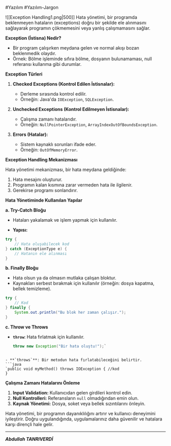 #Yazılım #Yazılım-Jargon 



![[Exception Handling1.png|500]]
Hata yönetimi, bir programda beklenmeyen hataların (exceptions) doğru bir şekilde ele alınmasını sağlayarak programın çökmemesini veya yanlış çalışmamasını sağlar.

**Exception (İstisna) Nedir?**

- Bir program çalışırken meydana gelen ve normal akışı bozan beklenmedik olaydır.
- Örnek: Bölme işleminde sıfıra bölme, dosyanın bulunamaması, null referansı kullanma gibi durumlar.

**Exception Türleri**

1. **Checked Exceptions (Kontrol Edilen İstisnalar):**
    
    - Derleme sırasında kontrol edilir.
    - Örneğin: Java'da `IOException`, `SQLException`.
2. **Unchecked Exceptions (Kontrol Edilmeyen İstisnalar):**
    
    - Çalışma zamanı hatalarıdır.
    - Örneğin: `NullPointerException`, `ArrayIndexOutOfBoundsException`.
3. **Errors (Hatalar):**
    
    - Sistem kaynaklı sorunları ifade eder.
    - Örneğin: `OutOfMemoryError`.


**Exception Handling Mekanizması**

Hata yönetimi mekanizması, bir hata meydana geldiğinde:

1. Hata mesajını oluşturur.
2. Programın kalan kısmına zarar vermeden hata ile ilgilenir.
3. Gerekirse programı sonlandırır.

**Hata Yönetiminde Kullanılan Yapılar**

**a. Try-Catch Bloğu**

- Hataları yakalamak ve işlem yapmak için kullanılır.
    
- **Yapısı:**
```java
try {
    // Hata oluşabilecek kod
} catch (ExceptionType e) {
    // Hatanın ele alınması
}

```

**b. Finally Bloğu**

- Hata olsun ya da olmasın mutlaka çalışan bloktur.
- Kaynakları serbest bırakmak için kullanılır (örneğin: dosya kapatma, bellek temizleme).
```java
try {
    // Kod
} finally {
    System.out.println("Bu blok her zaman çalışır.");
}

```


**c. Throw ve Throws**

- **`throw`**: Hata fırlatmak için kullanılır.
    
    ```java
    throw new Exception("Bir hata oluştu!");`
```

- **`throws`**: Bir metodun hata fırlatabileceğini belirtir.
```java
`public void myMethod() throws IOException { //kod
}
```


**Çalışma Zamanı Hatalarını Önleme**  

1. **Input Validation:** Kullanıcıdan gelen girdileri kontrol edin.
2. **Null Kontrolleri:** Referansların `null` olmadığından emin olun.
3. **Kaynak Yönetimi:** Dosya, soket veya bellek sızıntılarını önleyin.

Hata yönetimi, bir programın dayanıklılığını artırır ve kullanıcı deneyimini iyileştirir. Doğru uygulandığında, uygulamalarınız daha güvenilir ve hatalara karşı dirençli hale gelir.

---
***Abdullah TANRIVERDİ***
